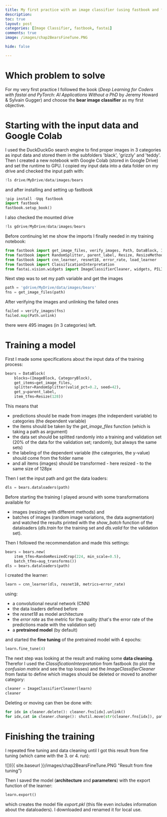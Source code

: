 ```yaml
---
title: My first practice with an image classifier (using fastbook and fastai), Part I
description: 
toc: true
layout: post
categories: [Image Classifier, fastbook, fastai]
comments: true
image: /images/chap2BearsFineTune.PNG

hide: false

---
```


# Which problem to solve
For my very first practice I followed the book (*Deep Learning for Coders with fastai and PyTorch: AI Applications Without a PhD* by Jeremy Howard & Sylvain Gugger) and choose the **bear image classifier** as my first objective. 

# Starting with the input data and Google Colab
I used the DuckDuckGo search engine to find proper images in 3 categories as input data and stored them in the subfolders 'black', 'grizzly' and 'teddy'.
Then I created a new notebook with Google Colab (stored in Google Drive) and set the runtime to GPU. I copied my input data into a data folder on my drive and checked the input path with:
```python
!ls drive/MyDrive/data/images/bears
```
and after installing and setting up fastbook
```python
!pip install -Uqq fastbook
import fastbook
fastbook.setup_book()
```
I also checked the mounted drive
```python
!ls gdrive/MyDrive/data/images/bears 
```
Before continuing let me show the imports I finally needed in my training notebook:
```python
from fastbook import get_image_files, verify_images, Path, DataBlock, ImageBlock, CategoryBlock
from fastbook import RandomSplitter, parent_label, Resize, ResizeMethod, RandomResizedCrop, aug_transforms
from fastbook import cnn_learner, resnet18, error_rate, load_learner
from fastbook import ClassificationInterpretation
from fastai.vision.widgets import ImageClassifierCleaner, widgets, PILImage, VBox
```

Next step was to set my path variable and get the images
```python
path = 'gdrive/MyDrive/data/images/bears'
fns = get_image_files(path)
```
After verifying the images and unlinking the failed ones 
```python
failed = verify_images(fns)
failed.map(Path.unlink)
```
there were 495 images (in 3 categories) left.

# Training a model
First I made some specifications about the input data of the training process:
```python
bears = DataBlock(
    blocks=(ImageBlock, CategoryBlock), 
    get_items=get_image_files, 
    splitter=RandomSplitter(valid_pct=0.2, seed=42),
    get_y=parent_label,
    item_tfms=Resize(128))
```
This means that
- predictions should be made from images (the independent variable) to categories (the dependent variable)
- the items should be taken by the *get_image_files* function (which is taking a path as argument)
- the data set should be splitted randomly into a training and validation set (20% of the data for the validation set; randomly, but always the same sets)
- the labeling of the dependent variable (the categories, the y-value) should come from the folder name
- and all items (images) should be transformed - here resized - to the same size of 128px

Then I set the input path and got the data loaders:
```python
dls = bears.dataloaders(path)
```

Before starting the training I played around with some transformations available for 
- images (resizing with different methods) and
- batches of images (random image variations, the data augmentation)
and watched the results printed with the *show_batch* function of the dataloaders (*dls.train* for the training set and *dls.valid* for the validation set).

Then I followed the recommendation and made this settings:
```python
bears = bears.new(
    item_tfms=RandomResizedCrop(224, min_scale=0.5),
    batch_tfms=aug_transforms())
dls = bears.dataloaders(path)
```

I created the learner:
```python
learn = cnn_learner(dls, resnet18, metrics=error_rate)
```
using:
- a convolutional neural network (CNN)
- the data loaders defined before
- the *resnet18* as model architecture
- the *error rate* as the metric for the quality (that's the error rate of the predictions made with the validation set)
- a **pretrained model** (by default)

and started the **fine tuning** of the pretrained model with 4 epochs:
```python
learn.fine_tune(4)
```

The next step was looking at the result and making some **data cleaning**. Therefor I used the *ClassificationInterpretation* from fastbook (to plot the *confusion matrix* and see the top losses) and the *ImageClassifierCleaner* from fastai to define which images should be deleted or moved to another category:
```python
cleaner = ImageClassifierCleaner(learn)
cleaner
```

Deleting or moving can then be done with:
```python
for idx in cleaner.delete(): cleaner.fns[idx].unlink()
for idx,cat in cleaner.change(): shutil.move(str(cleaner.fns[idx]), path/cat)
```

# Finishing the training
I repeated fine tuning and data cleaning until I got this result from fine tuning (which came with the 3. or 4. run):

![]({{ site.baseurl }}/images/chap2BearsFineTune.PNG "Result from fine tuning")

Then I saved the model (**architecture** and **parameters**) with the export function of the learner:
```python
learn.export()
```
which creates the model file *export.pkl* (this file even includes information about the dataloaders). I downloaded and renamed it for local use.









